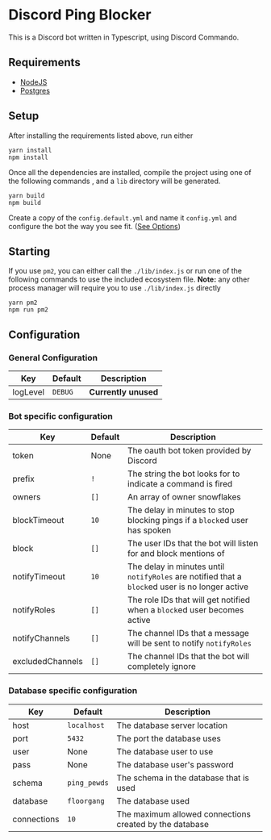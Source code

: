 # Discord Ping Blocker

This is a Discord bot written in Typescript, using Discord Commando.

## Requirements
* [NodeJS](https://nodejs.org/)
* [Postgres](https://www.postgresql.org/)

## Setup

After installing the requirements listed above, run either
```node
yarn install
npm install
```

Once all the dependencies are installed, compile the project using one of the following commands ,
and a `lib` directory will be generated.
```node
yarn build
npm build
```

Create a copy of the `config.default.yml` and name it `config.yml`
and configure the bot the way you see fit. ([See Options](#Configuration))

## Starting

If you use `pm2`, you can either call the `./lib/index.js` or run one of the 
following commands to use the included ecosystem file.
**Note:** any other process manager will require you to use `./lib/index.js` directly
```node
yarn pm2
npm run pm2
```

## Configuration

### General Configuration
|Key|Default|Description|
|---|---|---|
|logLevel|`DEBUG`|**Currently unused**|

### Bot specific configuration
|Key|Default|Description|
|---|---|---|
|token|None|The oauth bot token provided by Discord|
|prefix|`!`|The string the bot looks for to indicate a command is fired|
|owners|`[]`|An array of owner snowflakes|
|blockTimeout|`10`|The delay in minutes to stop blocking pings if a `block`ed user has spoken|
|block|`[]`|The user IDs that the bot will listen for and block mentions of|
|notifyTimeout|`10`|The delay in minutes until `notifyRoles` are notified that a `block`ed user is no longer active|
|notifyRoles|`[]`|The role IDs that will get notified when a `block`ed user becomes active|
|notifyChannels|`[]`|The channel IDs that a message will be sent to notify `notifyRoles`|
|excludedChannels|`[]`|The channel IDs that the bot will completely ignore|

### Database specific configuration
|Key|Default|Description|
|---|---|---|
|host|`localhost`|The database server location|
|port|`5432`|The port the database uses|
|user|None|The database user to use|
|pass|None|The database user's password|
|schema|`ping_pewds`|The schema in the database that is used|
|database|`floorgang`|The database used|
|connections|`10`|The maximum allowed connections created by the database|
